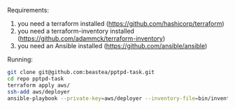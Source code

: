 Requirements:
1. you need a terraform installed (https://github.com/hashicorp/terraform)
2. you need a terraform-inventory installed (https://github.com/adammck/terraform-inventory)
3. you need an Ansible installed (https://github.com/ansible/ansible)

Running:
```bash
git clone git@github.com:beastea/pptpd-task.git
cd repo pptpd-task
terraform apply aws/
ssh-add aws/deployer
ansible-playbook --private-key=aws/deployer --inventory-file=bin/inventory -u admin -b ansible/site.yml
```

